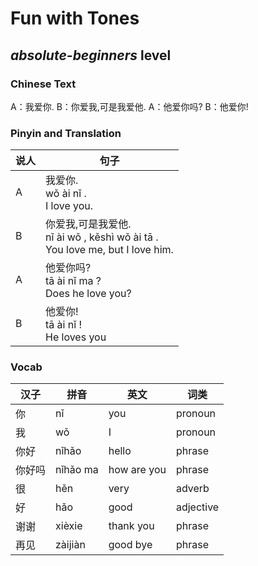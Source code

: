 # Fun with Tones
## *absolute-beginners* level

### Chinese Text
A：我爱你.
B：你爱我,可是我爱他.
A：他爱你吗?
B：他爱你!

### Pinyin and Translation
|说人|句子|
|----|----|
|A|我爱你.<br />wǒ ài nǐ .<br />I love you.|
|B|你爱我,可是我爱他.<br />nǐ ài wǒ , kěshì wǒ ài tā .<br />You love me, but I love him.|
|A|他爱你吗?<br />tā ài nǐ ma ?<br />Does he love you?|
|B|他爱你!<br />tā ài nǐ !<br />He loves you|
### Vocab
|汉子|拼音|英文|词类|
|----|----|----|----|
|你|nǐ|you|pronoun|
|我|wǒ|I|pronoun|
|你好|nǐhǎo|hello|phrase|
|你好吗|nǐhǎo ma|how are you|phrase|
|很|hěn|very|adverb|
|好|hǎo|good|adjective|
|谢谢|xièxie|thank you|phrase|
|再见|zàijiàn|good bye|phrase|